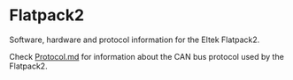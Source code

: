 # Flatpack2
Software, hardware and protocol information for the Eltek Flatpack2.

Check [Protocol.md](https://github.com/The6P4C/Flatpack2/blob/master/Protocol.md) for information about the CAN bus protocol used by the Flatpack2.
